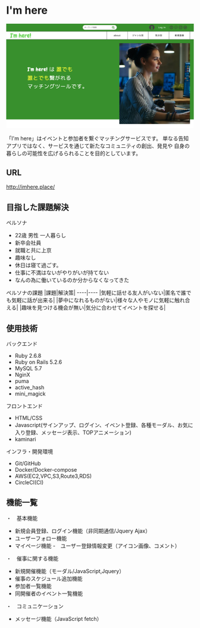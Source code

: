 # I'm here
![alt](/app/assets/images/imhere.png)

「I'm here」はイベントと参加者を繋ぐマッチングサービスです。
単なる告知アプリではなく、サービスを通じて新たなコミュニティの創出、発見や
自身の暮らしの可能性を広げるられることを目的としています。

## URL
http://imhere.place/

## 目指した課題解決
ペルソナ
 - 22歳 男性 一人暮らし
 - 新卒会社員
 - 就職と共に上京
 - 趣味なし
 - 休日は寝て過ごす。
 - 仕事に不満はないがやりがいが持てない
 - なんの為に働いているのか分からなくなってきた

ペルソナの課題
|課題|解決策|
----|----
|気軽に話せる友人がいない|匿名で誰でも気軽に話が出来る|
|夢中になれるものがない|様々な人やモノに気軽に触れ合える|
|趣味を見つける機会が無い|気分に合わせてイベントを探せる|




## 使用技術

バックエンド
 - Ruby 2.6.8
 - Ruby on Rails 5.2.6
 - MySQL 5.7
 - NginX
 - puma
 - active_hash
 - mini_magick

フロントエンド
 - HTML/CSS
 - Javascript(サインアップ、ログイン、イベント登録、各種モーダル、お気に入り登録、メッセージ表示、TOPアニメーション)
 - kaminari

インフラ・開発環境
 - Git/GitHub
 - Docker/Docker-compose
 - AWS(EC2,VPC,S3,Route3,RDS)
 - CircleCI(CI)

## 機能一覧
・　基本機能
 - 新規会員登録、ログイン機能（非同期通信/Jquery Ajax）
 - ユーザーフォロー機能
 - マイページ機能
    -　ユーザー登録情報変更（アイコン画像、コメント）
    
・　催事に関する機能
 - 新規開催機能（モーダル/JavaScript,Jquery）
 - 催事のスケジュール追加機能
 - 参加者一覧機能
 - 同開催者のイベント一覧機能
 
・　コミュニケーション
 - メッセージ機能（JavaScript fetch）

